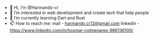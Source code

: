 - 👋 Hi, I’m @Harmando-cr
- 👀 I’m interested in web development and create tech that help people
- 🌱 I’m currently learning Dart and Rust
- 📫 How to reach me: mail - harmando.cr12@gmail.com linkedin - https://www.linkedin.com/in/hosmar-colmenares-986136100/
